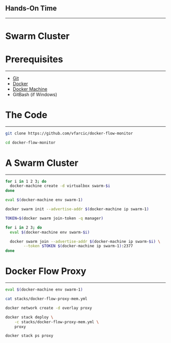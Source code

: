 ## Hands-On Time

---

# Swarm Cluster


# Prerequisites

---

* [Git](https://git-scm.com/)
* [Docker](https://docs.docker.com/engine/installation/)
* [Docker Machine](https://docs.docker.com/machine/install-machine/)
* GitBash (if Windows)


# The Code

---

```bash
git clone https://github.com/vfarcic/docker-flow-monitor

cd docker-flow-monitor
```


# A Swarm Cluster

---

```bash
for i in 1 2 3; do
  docker-machine create -d virtualbox swarm-$i
done

eval $(docker-machine env swarm-1)

docker swarm init --advertise-addr $(docker-machine ip swarm-1)

TOKEN=$(docker swarm join-token -q manager)

for i in 2 3; do
  eval $(docker-machine env swarm-$i)

  docker swarm join --advertise-addr $(docker-machine ip swarm-$i) \
        --token $TOKEN $(docker-machine ip swarm-1):2377
done
```


# Docker Flow Proxy

---

```bash
eval $(docker-machine env swarm-1)

cat stacks/docker-flow-proxy-mem.yml

docker network create -d overlay proxy

docker stack deploy \
    -c stacks/docker-flow-proxy-mem.yml \
    proxy

docker stack ps proxy
```
